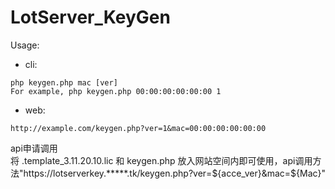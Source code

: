 # LotServer_KeyGen


Usage: 

  - cli: 
  ```
  php keygen.php mac [ver]
  For example, php keygen.php 00:00:00:00:00:00 1
  ```
  - web:
  ```
  http://example.com/keygen.php?ver=1&mac=00:00:00:00:00:00
  ```
  api申请调用<br>
将 .template_3.11.20.10.lic 和 keygen.php 放入网站空间内即可使用，api调用方法"https://lotserverkey.*****.tk/keygen.php?ver=${acce_ver}&mac=${Mac}"
